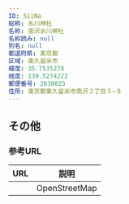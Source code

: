 ```yaml
---
ID: SiiNa
総称: 氷川神社
名称: 南沢氷川神社
名称読み: null
別名: null
都道府県: 東京都
区域: 東久留米市
緯度: 35.7535278
経度: 139.5274222
郵便番号: 2030023
住所: 東京都東久留米市南沢３丁目５−８
---
```


## その他

### 参考URL

| URL | 説明          |
| --- | ------------- |
|     | OpenStreetMap |
